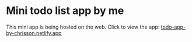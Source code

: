 # Mini todo list app by me
This mini app is being hosted on the web.
Click to view the app: [todo-app-by-chrisson.netlify.app](do-app-by-chrisson.netlify.app)
